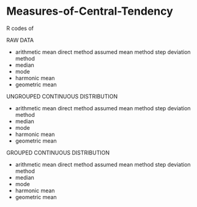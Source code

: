 # Measures-of-Central-Tendency

R codes of

RAW DATA
- arithmetic mean
   direct method
   assumed mean method
   step deviation method
- median
- mode
- harmonic mean
- geometric mean

UNGROUPED CONTINUOUS DISTRIBUTION
- arithmetic mean
   direct method
   assumed mean method
   step deviation method
- median
- mode
- harmonic mean
- geometric mean

GROUPED CONTINUOUS DISTRIBUTION
- arithmetic mean
   direct method
   assumed mean method
   step deviation method
- median
- mode
- harmonic mean
- geometric mean
